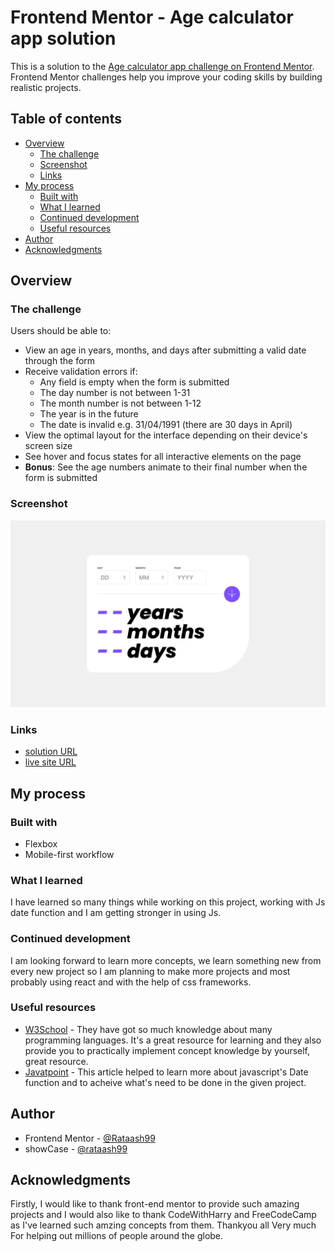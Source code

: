 # Frontend Mentor - Age calculator app solution

This is a solution to the [Age calculator app challenge on Frontend Mentor](https://www.frontendmentor.io/challenges/age-calculator-app-dF9DFFpj-Q). Frontend Mentor challenges help you improve your coding skills by building realistic projects. 

## Table of contents

- [Overview](#overview)
  - [The challenge](#the-challenge)
  - [Screenshot](#screenshot)
  - [Links](#links)
- [My process](#my-process)
  - [Built with](#built-with)
  - [What I learned](#what-i-learned)
  - [Continued development](#continued-development)
  - [Useful resources](#useful-resources)
- [Author](#author)
- [Acknowledgments](#acknowledgments)

## Overview

### The challenge

Users should be able to:

- View an age in years, months, and days after submitting a valid date through the form
- Receive validation errors if:
  - Any field is empty when the form is submitted
  - The day number is not between 1-31
  - The month number is not between 1-12
  - The year is in the future
  - The date is invalid e.g. 31/04/1991 (there are 30 days in April)
- View the optimal layout for the interface depending on their device's screen size
- See hover and focus states for all interactive elements on the page
- **Bonus**: See the age numbers animate to their final number when the form is submitted

### Screenshot

![](./assets/images/Screenshot%202023-05-11%20at%203.28.50%20PM.png)

### Links

- [solution URL](https://github.com/Rataash99/Age-Calculator-App)
- [live site URL](https://tiny-crepe-73cabd.netlify.app)

## My process

### Built with

- Flexbox
- Mobile-first workflow

### What I learned

I have learned so many things while working on this project,
working with Js date function and I am getting stronger in using Js.

### Continued development

I am looking forward to learn more concepts, we learn something new from every new project so I am planning to make more projects and most probably using react and with the help of css frameworks.

### Useful resources

- [W3School](https://www.w3schools.com) - They have got so much knowledge about many programming languages. It's a great resource for learning and they also provide you to practically implement concept knowledge by yourself, great resource.
- [Javatpoint](https://www.javatpoint.com/calculate-age-using-javascript) - This article helped to learn more about javascript's Date function and to acheive what's need to be done in the given project.

## Author

- Frontend Mentor - [@Rataash99](https://www.frontendmentor.io/profile/Rataash99)
- showCase - [@rataash99](https://www.showwcase.com/rataash99)

## Acknowledgments

Firstly, I would like to thank front-end mentor to provide such amazing projects and I would also like to thank CodeWithHarry and FreeCodeCamp as I've learned such amzing concepts from them. Thankyou all Very much For helping out millions of people around the globe.
